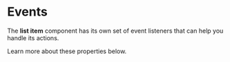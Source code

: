# Events

The **list item** component has its own set of event listeners that can help you handle its actions.

Learn more about these properties below.